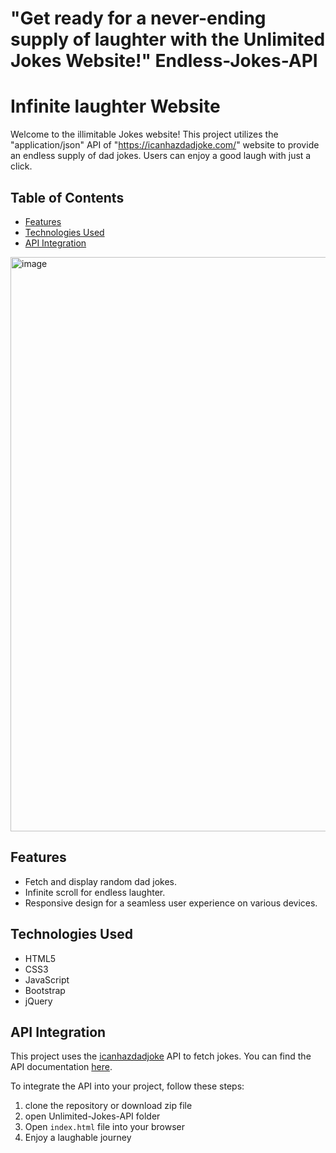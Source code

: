 # "Get ready for a never-ending supply of laughter with the Unlimited Jokes Website!"   Endless-Jokes-API

# Infinite laughter Website

Welcome to the illimitable Jokes website! This project utilizes the "application/json" API of "https://icanhazdadjoke.com/" website to provide an endless supply of dad jokes. Users can enjoy a good laugh with just a click.

## Table of Contents
- [Features](#features)
- [Technologies Used](#technologies-used)
- [API Integration](#api-integration)

<img width="919" alt="image" src="https://github.com/vaibhav9579/Unlimited-Jokes-API/assets/138143568/b07f1f70-a053-4c12-893f-d2a424a2fa02">

## Features

- Fetch and display random dad jokes.
- Infinite scroll for endless laughter.
- Responsive design for a seamless user experience on various devices.

## Technologies Used

- HTML5
- CSS3
- JavaScript
- Bootstrap
- jQuery

## API Integration

This project uses the [icanhazdadjoke](https://icanhazdadjoke.com/) API to fetch jokes. You can find the API documentation [here](https://icanhazdadjoke.com/api).

To integrate the API into your project, follow these steps:

1. clone the repository or download zip file
2. open Unlimited-Jokes-API folder
3. Open `index.html` file into your browser
4. Enjoy a laughable journey 


